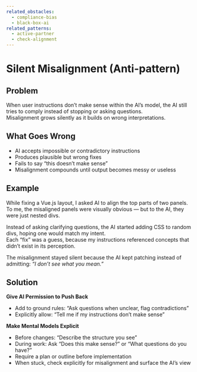 ```yaml
---
related_obstacles:
  - compliance-bias
  - black-box-ai
related_patterns:
  - active-partner
  - check-alignment
---
```


# Silent Misalignment (Anti-pattern)

## Problem
When user instructions don’t make sense within the AI’s model, the AI still tries to comply instead of stopping or asking questions.  
Misalignment grows silently as it builds on wrong interpretations.

## What Goes Wrong
- AI accepts impossible or contradictory instructions
- Produces plausible but wrong fixes
- Fails to say “this doesn’t make sense”
- Misalignment compounds until output becomes messy or useless

## Example
While fixing a Vue.js layout, I asked AI to align the top parts of two panels.  
To me, the misaligned panels were visually obvious — but to the AI, they were just nested divs.

Instead of asking clarifying questions, the AI started adding CSS to random divs, hoping one would match my intent.  
Each “fix” was a guess, because my instructions referenced concepts that didn’t exist in its perception.

The misalignment stayed silent because the AI kept patching instead of admitting: *“I don’t see what you mean.”*

## Solution
**Give AI Permission to Push Back**
- Add to ground rules: “Ask questions when unclear, flag contradictions”
- Explicitly allow: “Tell me if my instructions don’t make sense”

**Make Mental Models Explicit**
- Before changes: “Describe the structure you see”
- During work: Ask “Does this make sense?” or “What questions do you have?”
- Require a plan or outline before implementation
- When stuck, check explicitly for misalignment and surface the AI’s view
